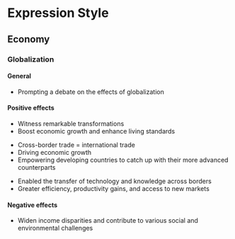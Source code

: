 # Expression Style

## Economy

### Globalization

#### General

- Prompting a debate on the effects of globalization

#### Positive effects

- Witness remarkable transformations
- Boost economic growth and enhance living standards

* Cross-border trade = international trade
* Driving economic growth
* Empowering developing countries to catch up with their more advanced counterparts

- Enabled the transfer of technology and knowledge across borders
- Greater efficiency, productivity gains, and access to new markets

#### Negative effects

- Widen income disparities and contribute to various social and environmental challenges
